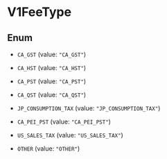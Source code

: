 
# V1FeeType

## Enum


* `CA_GST` (value: `"CA_GST"`)

* `CA_HST` (value: `"CA_HST"`)

* `CA_PST` (value: `"CA_PST"`)

* `CA_QST` (value: `"CA_QST"`)

* `JP_CONSUMPTION_TAX` (value: `"JP_CONSUMPTION_TAX"`)

* `CA_PEI_PST` (value: `"CA_PEI_PST"`)

* `US_SALES_TAX` (value: `"US_SALES_TAX"`)

* `OTHER` (value: `"OTHER"`)



